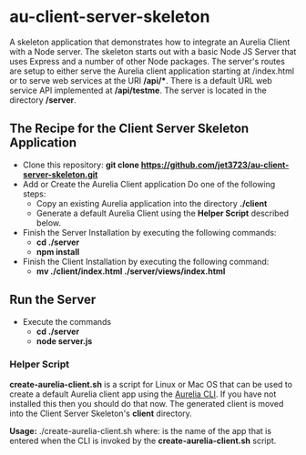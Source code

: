 # au-client-server-skeleton
A skeleton application that demonstrates how to integrate an Aurelia Client with a Node server. The skeleton starts out with a basic Node JS Server that uses Express and a number of other Node packages. The server's routes are setup to either serve the Aurelia client application starting at /index.html or to serve web services at the URI **/api/\***. There is a default URL web service API implemented at **/api/testme**. The server is located in the directory **/server**.

## The Recipe for the Client Server Skeleton Application
- Clone this repository: **git clone https://github.com/jet3723/au-client-server-skeleton.git**
- Add or Create the Aurelia Client application
  Do one of the following steps:
  * Copy an existing Aurelia application into the directory **./client**
  * Generate a default Aurelia Client using the **Helper Script** described below.
- Finish the Server Installation by executing the following commands:
  * **cd ./server**
  * **npm install**
- Finish the Client Installation by executing the following command:
  * **mv ./client/index.html ./server/views/index.html**

## Run the Server
- Execute the commands
  * **cd ./server**
  * **node server.js**

### Helper Script
**create-aurelia-client.sh** is a script for Linux or Mac OS that can be used to create a default Aurelia client app using the [Aurelia CLI](https://github.com/aurelia/cli). If you have not installed this then you should do that now. The generated client is moved into the Client Server Skeleton's **client** directory. 

**Usage:** ./create-aurelia-client.sh <aurelia-app-name>
   where: <aurelia-app-name> is the name of the app that is entered when the CLI is invoked by the **create-aurelia-client.sh** script.
